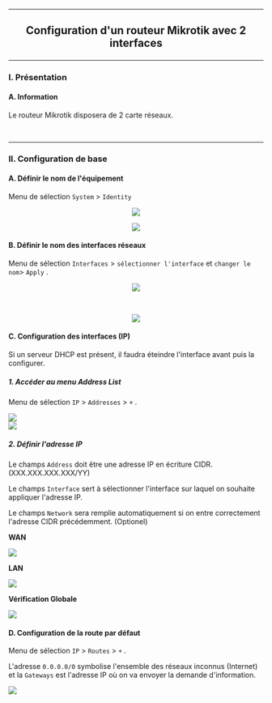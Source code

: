 ------------------------------------------------------------------------------------------------------------------------------------------------------------------------------------------------------
## <p align='center'> Configuration d'un routeur Mikrotik avec 2 interfaces </p>

------------------------------------------------------------------------------------------------------------------------------------------------------------------------------------------------------
### I. Présentation
#### A. Information
Le routeur Mikrotik disposera de 2 carte réseaux.

<br />

------------------------------------------------------------------------------------------------------------------------------------------------------------------------------------------------------
### II. Configuration de base
#### A. Définir le nom de l'équipement
Menu de sélection `System` > `Identity`

<p align='center'> <img src='https://github.com/Drthrax74/Mikrotik/assets/35907/10b708bb-2623-40cf-98de-2f8405616958)' /> </p>

<p align='center'> <img src='https://github.com/Drthrax74/Mikrotik/assets/35907/ec02cb7f-cb1b-4eae-af54-76cc15345f2b' /> </p>

#### B. Définir le nom des interfaces réseaux
Menu de sélection `Interfaces` > `sélectionner l'interface` et `changer le nom`> `Apply` .

<p align='center'> <img src='https://github.com/Drthrax74/Mikrotik/assets/35907/633167b0-2ea0-4bbd-b263-a9b93bddcb3a' /> </p>

<br />

<p align='center'> <img src='https://github.com/Drthrax74/Mikrotik/assets/35907/4d89fff0-8dd1-4ec6-96d9-4088b0bc8bf4' /> </p>


#### C. Configuration des interfaces (IP)
Si un serveur DHCP est présent, il faudra éteindre l'interface avant puis la configurer.

##### 1. Accéder au menu Address List
Menu de sélection `IP` > `Addresses` > `+` .

<img src='https://github.com/Drthrax74/Mikrotik/assets/35907/c8ce987f-5660-49e1-8cba-1920c8d1857b' /> 

<br />

<img src='https://github.com/Drthrax74/Mikrotik/assets/35907/a3366305-b791-4ffd-9207-1296c77c52bd' />

##### 2. Définir l'adresse IP
Le champs `Address` doit être une adresse IP en écriture CIDR. (XXX.XXX.XXX.XXX/YY)

Le champs `Interface` sert à sélectionner l'interface sur laquel on souhaite appliquer l'adresse IP.

Le champs `Network` sera remplie automatiquement si on entre correctement l'adresse CIDR précédemment. (Optionel)

**WAN**

<img src='https://github.com/Drthrax74/Mikrotik/assets/35907/1cd7218e-7204-4c6e-9f54-a1938f55b17e' />

**LAN**

<img src='https://github.com/Drthrax74/Mikrotik/assets/35907/158a0573-5557-43bb-a61d-49eb13716e51' />

**Vérification Globale**

<img src='https://github.com/Drthrax74/Mikrotik/assets/35907/a6720e6d-f625-41a0-be06-faad42c4bb8f' />


#### D. Configuration de la route par défaut
Menu de sélection `IP` > `Routes` > `+` .

L'adresse `0.0.0.0/0` symbolise l'ensemble des réseaux inconnus (Internet) et la `Gateways` est l'adresse IP où on va envoyer la demande d'information.

<img src='https://github.com/Drthrax74/Mikrotik/assets/35907/1596da4d-652a-4f77-a760-bf49977e664e' />

